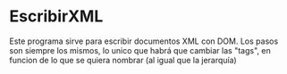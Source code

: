 # EscribirXML
Este programa sirve para escribir documentos XML con DOM. 
Los pasos son siempre los mismos, lo unico que habrá que cambiar las "tags", en funcion de lo que se quiera nombrar (al igual que la jerarquía)
